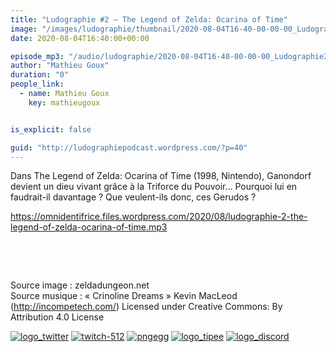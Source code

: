 ```yaml
---
title: "Ludographie #2 – The Legend of Zelda: Ocarina of Time"
image: "/images/ludographie/thumbnail/2020-08-04T16-40-00-00-00_Ludographie2TheLegendofZeldaOcarinaofTime.jpg"
date: 2020-08-04T16:40:00+00:00

episode_mp3: "/audio/ludographie/2020-08-04T16-40-00-00-00_Ludographie2TheLegendofZeldaOcarinaofTime.mp3"
author: "Mathieu Goux"
duration: "0"
people_link: 
  - name: Mathieu Goux
    key: mathieugoux


is_explicit: false

guid: "http://ludographiepodcast.wordpress.com/?p=40"
---
```


<PodcastHeader/>

<!-- ECRIRE LA DESCRIPTION DE L'EPISODE SOUS CETTE LIGNE -->
<p>Dans The Legend of Zelda: Ocarina of Time (1998, Nintendo), Ganondorf devient un dieu vivant grâce à la Triforce du Pouvoir… Pourquoi lui en faudrait-il davantage ? Que veulent-ils donc, ces Gerudos ?</p>
<p></p>
<p><a href="https://omnidentifrice.files.wordpress.com/2020/08/ludographie-2-the-legend-of-zelda-ocarina-of-time.mp3" rel="nofollow">https://omnidentifrice.files.wordpress.com/2020/08/ludographie-2-the-legend-of-zelda-ocarina-of-time.mp3</a></p>
 &nbsp; 
 
 
 
 &nbsp; 
 
<p>Source image : zeldadungeon.net<br>
Source musique : «&nbsp;Crinoline Dreams&nbsp;» Kevin MacLeod (<a title="http://incompetech.com/" href="http://incompetech.com/" rel="nofollow">http://incompetech.com/</a>) Licensed under Creative Commons: By Attribution 4.0 License</p>


<tr>
<td><a href="https://twitter.com/Gouximan" rel="nofollow"><img src="/resources/ludographie/2020-08-04T16-40-00-00-00_Ludographie2TheLegendofZeldaOcarinaofTime/logo_twitter-1.png" alt="logo_twitter"></a></td>
<td><a href="https://www.twitch.tv/mathieugoux" rel="nofollow"><img src="/resources/ludographie/2020-08-04T16-40-00-00-00_Ludographie2TheLegendofZeldaOcarinaofTime/twitch-512-1.png" alt="twitch-512"></a></td>
<td><a href="https://www.youtube.com/user/MattTheFatalifieur/videos" rel="nofollow"><img src="/resources/ludographie/2020-08-04T16-40-00-00-00_Ludographie2TheLegendofZeldaOcarinaofTime/pngegg.png" alt="pngegg"></a></td>
<td><a href="http://fr.tipeee.com/calvinball" rel="nofollow"><img src="/resources/ludographie/2020-08-04T16-40-00-00-00_Ludographie2TheLegendofZeldaOcarinaofTime/logo_tipee-1.png" alt="logo_tipee"></a></td>
<td><a href="https://discord.com/invite/4RnA9v7" rel="nofollow"><img src="/resources/ludographie/2020-08-04T16-40-00-00-00_Ludographie2TheLegendofZeldaOcarinaofTime/logo_discord-1.png" alt="logo_discord"></a></td>
</tr>


 
<p></p>


